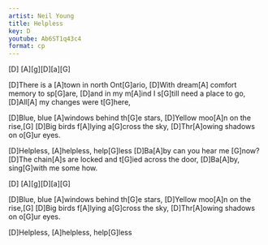 ```yaml
---
artist: Neil Young
title: Helpless
key: D
youtube: Ab6ST1q43c4
format: cp
---
```


[D] [A][g][D][a][G]

[D]There is a [A]town in north Ont[G]ario,
[D]With dream[A] comfort memory to sp[G]are,
[D]and in my m[A]ind I s[G]till need a place to go,
[D]All[A] my changes were t[G]here,

[D]Blue, blue [A]windows behind th[G]e stars,
[D]Yellow moo[A]n on the rise,[G]
[D]Big birds f[A]lying a[G]cross the sky,
[D]Thr[A]owing shadows on o[G]ur eyes.

[D]Helpless, [A]helpless, help[G]less
[D]Ba[A]by can you hear me [G]now?
[D]The chain[A]s are locked and t[G]ied across the door,
[D]Ba[A]by, sing[G]with me some how.

[D] [A][g][D][a][G]

[D]Blue, blue [A]windows behind th[G]e stars,
[D]Yellow moo[A]n on the rise,[G]
[D]Big birds f[A]lying a[G]cross the sky,
[D]Thr[A]owing shadows on o[G]ur eyes.

[D]Helpless, [A]helpless, help[G]less
